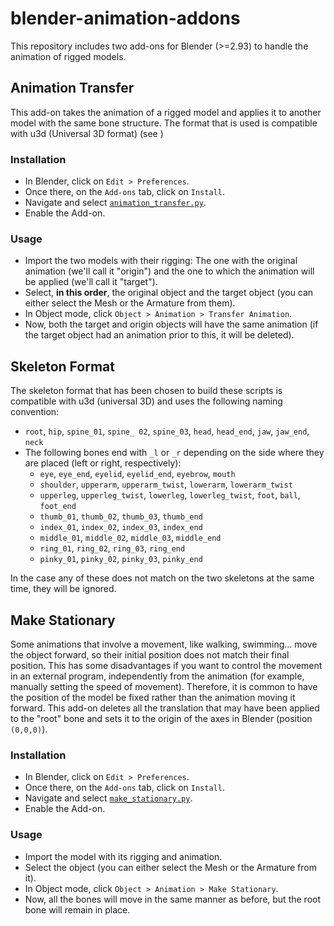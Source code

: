 # blender-animation-addons

This repository includes two add-ons for Blender (>=2.93) to handle the animation of rigged models.

## Animation Transfer

This add-on takes the animation of a rigged model and applies it to another model with the same bone structure.
The format that is used is compatible with u3d (Universal 3D format) (see [](###skeleton-format))

### Installation
- In Blender, click on `Edit > Preferences`.
- Once there, on the `Add-ons` tab, click on `Install`.
- Navigate and select [`animation_transfer.py`](animation_transfer.py).
- Enable the Add-on.

### Usage
- Import the two models with their rigging: The one with the original animation (we'll call it "origin") and the one to which the animation will be applied (we'll call it "target").
- Select, **in this order**, the original object and the target object (you can either select the Mesh or the Armature from them).
- In Object mode, click `Object > Animation > Transfer Animation`.
- Now, both the target and origin objects will have the same animation (if the target object had an animation prior to this, it will be deleted).

## Skeleton Format
The skeleton format that has been chosen to build these scripts is compatible with u3d (universal 3D) and uses the following naming convention:
- `root`, `hip`, `spine_01`, `spine_ 02`, `spine_03`, `head`, `head_end`, `jaw`, `jaw_end`, `neck`
- The following bones end with `_l` or `_r` depending on the side where they are placed (left or right, respectively):
  - `eye`, `eye_end`, `eyelid`, `eyelid_end`, `eyebrow`, `mouth`
  - `shoulder`, `upperarm`, `upperarm_twist`, `lowerarm`, `lowerarm_twist`
  - `upperleg`, `upperleg_twist`, `lowerleg`, `lowerleg_twist`, `foot`, `ball`, `foot_end`
  - `thumb_01`, `thumb_02`, `thumb_03`, `thumb_end`
  - `index_01`, `index_02`, `index_03`, `index_end`
  - `middle_01`, `middle_02`, `middle_03`, `middle_end`
  - `ring_01`, `ring_02`, `ring_03`, `ring_end`
  - `pinky_01`, `pinky_02`, `pinky_03`, `pinky_end`

In the case any of these does not match on the two skeletons at the same time, they will be ignored.

## Make Stationary
Some animations that involve a movement, like walking, swimming... move the object forward, so their initial position does not match their final position.
This has some disadvantages if you want to control the movement in an external program, independently from the animation (for example, manually setting the speed of movement).
Therefore, it is common to have the position of the model be fixed rather than the animation moving it forward.
This add-on deletes all the translation that may have been applied to the "root" bone and sets it to the origin of the axes in Blender (position `(0,0,0)`).

### Installation
- In Blender, click on `Edit > Preferences`.
- Once there, on the `Add-ons` tab, click on `Install`.
- Navigate and select [`make_stationary.py`](make_stationary.py).
- Enable the Add-on.

### Usage
- Import the model with its rigging and animation.
- Select the object (you can either select the Mesh or the Armature from it).
- In Object mode, click `Object > Animation > Make Stationary`.
- Now, all the bones will move in the same manner as before, but the root bone will remain in place.
